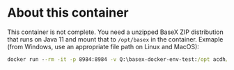 About this container
====================

This container is not complete. You need a unzipped BaseX ZIP distribution
that runs on Java 11 and mount that to `/opt/basex` in the container.
Exmaple (from Windows, use an appropriate file path on Linux and MacOS):

```cmd
docker run --rm -it -p 8984:8984 -v Q:\basex-docker-env-test:/opt acdh/basex
```
